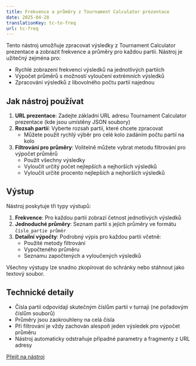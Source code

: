 ```yaml
---
title: Frekvence a průměry z Tournament Calculator prezentace
date: 2025-04-28
translationKey: tc-to-freq
url: tc-freq
---
```


Tento nástroj umožňuje zpracovat výsledky z Tournament Calculator prezentace a zobrazit frekvence a průměry pro každou partii. Nástroj je užitečný zejména pro:

- Rychlé zobrazení frekvencí výsledků na jednotlivých partiích
- Výpočet průměrů s možností vyloučení extrémních výsledků
- Zpracování výsledků z libovolného počtu partií najednou

## Jak nástroj používat

1. **URL prezentace**: Zadejte základní URL adresu Tournament Calculator prezentace (kde jsou umístěny JSON soubory)
2. **Rozsah partií**: Vyberte rozsah partií, které chcete zpracovat
   - Můžete použít rychlý výběr pro celé kolo zadáním počtu partií na kolo
3. **Filtrování pro průměry**: Volitelně můžete vybrat metodu filtrování pro výpočet průměrů
   - Použít všechny výsledky
   - Vyloučit určitý počet nejlepších a nejhorších výsledků
   - Vyloučit určité procento nejlepších a nejhorších výsledků

## Výstup

Nástroj poskytuje tři typy výstupů:

1. **Frekvence**: Pro každou partii zobrazí četnost jednotlivých výsledků
2. **Jednoduché průměry**: Seznam partií s jejich průměry ve formátu `číslo_partie průměr`
3. **Detailní výpočty**: Podrobný výpis pro každou partii včetně:
   - Použité metody filtrování
   - Vypočteného průměru
   - Seznamu započtených a vyloučených výsledků

Všechny výstupy lze snadno zkopírovat do schránky nebo stáhnout jako textový soubor.

## Technické detaily

- Čísla partií odpovídají skutečným číslům partií v turnaji (ne pořadovým číslům souborů)
- Průměry jsou zaokrouhleny na celá čísla
- Při filtrování je vždy zachován alespoň jeden výsledek pro výpočet průměru
- Nástroj automaticky odstraňuje případné parametry a fragmenty z URL adresy

[Přejít na nástroj](/apps/tc-to-frequencies.php)
